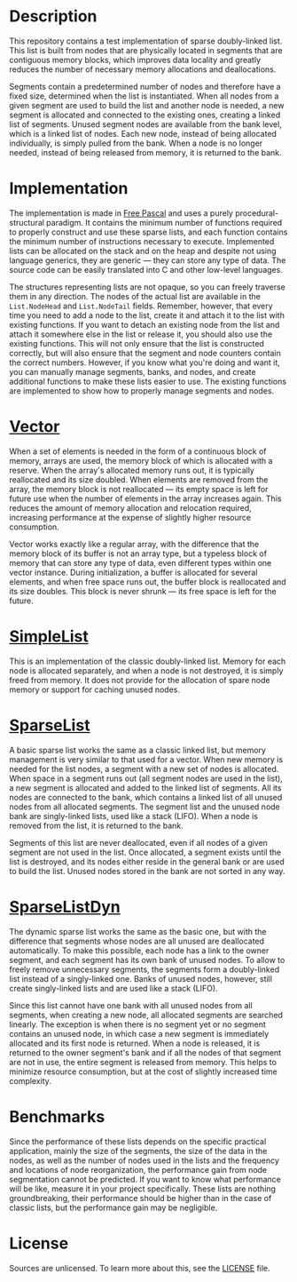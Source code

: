 # Description

This repository contains a test implementation of sparse doubly-linked list. This list is built from nodes that are physically located in segments that are contiguous memory blocks, which improves data locality and greatly reduces the number of necessary memory allocations and deallocations.

Segments contain a predetermined number of nodes and therefore have a fixed size, determined when the list is instantiated. When all nodes from a given segment are used to build the list and another node is needed, a new segment is allocated and connected to the existing ones, creating a linked list of segments. Unused segment nodes are available from the bank level, which is a linked list of nodes. Each new node, instead of being allocated individually, is simply pulled from the bank. When a node is no longer needed, instead of being released from memory, it is returned to the bank.

# Implementation

The implementation is made in [Free Pascal](https://www.freepascal.org) and uses a purely procedural-structural paradigm. It contains the minimum number of functions required to properly construct and use these sparse lists, and each function contains the minimum number of instructions necessary to execute. Implemented lists can be allocated on the stack and on the heap and despite not using language generics, they are generic — they can store any type of data. The source code can be easily translated into C and other low-level languages.

The structures representing lists are not opaque, so you can freely traverse them in any direction. The nodes of the actual list are available in the `List.NodeHead` and `List.NodeTail` fields. Remember, however, that every time you need to add a node to the list, create it and attach it to the list with existing functions. If you want to detach an existing node from the list and attach it somewhere else in the list or release it, you should also use the existing functions. This will not only ensure that the list is constructed correctly, but will also ensure that the segment and node counters contain the correct numbers. However, if you know what you're doing and want it, you can manually manage segments, banks, and nodes, and create additional functions to make these lists easier to use. The existing functions are implemented to show how to properly manage segments and nodes.

# [Vector](Source/Vector.pp)

When a set of elements is needed in the form of a continuous block of memory, arrays are used, the memory block of which is allocated with a reserve. When the array's allocated memory runs out, it is typically reallocated and its size doubled. When elements are removed from the array, the memory block is not reallocated — its empty space is left for future use when the number of elements in the array increases again. This reduces the amount of memory allocation and relocation required, increasing performance at the expense of slightly higher resource consumption.

Vector works exactly like a regular array, with the difference that the memory block of its buffer is not an array type, but a typeless block of memory that can store any type of data, even different types within one vector instance. During initialization, a buffer is allocated for several elements, and when free space runs out, the buffer block is reallocated and its size doubles. This block is never shrunk — its free space is left for the future.

# [SimpleList](Source/ListSimple.pp)

This is an implementation of the classic doubly-linked list. Memory for each node is allocated separately, and when a node is not destroyed, it is simply freed from memory. It does not provide for the allocation of spare node memory or support for caching unused nodes.

# [SparseList](Source/ListSparse.pp)

A basic sparse list works the same as a classic linked list, but memory management is very similar to that used for a vector. When new memory is needed for the list nodes, a segment with a new set of nodes is allocated. When space in a segment runs out (all segment nodes are used in the list), a new segment is allocated and added to the linked list of segments. All its nodes are connected to the bank, which contains a linked list of all unused nodes from all allocated segments. The segment list and the unused node bank are singly-linked lists, used like a stack (LIFO). When a node is removed from the list, it is returned to the bank.

Segments of this list are never deallocated, even if all nodes of a given segment are not used in the list. Once allocated, a segment exists until the list is destroyed, and its nodes either reside in the general bank or are used to build the list. Unused nodes stored in the bank are not sorted in any way.

# [SparseListDyn](Source/ListSparseDyn.pp)

The dynamic sparse list works the same as the basic one, but with the difference that segments whose nodes are all unused are deallocated automatically. To make this possible, each node has a link to the owner segment, and each segment has its own bank of unused nodes. To allow to freely remove unnecessary segments, the segments form a doubly-linked list instead of a singly-linked one. Banks of unused nodes, however, still create singly-linked lists and are used like a stack (LIFO).

Since this list cannot have one bank with all unused nodes from all segments, when creating a new node, all allocated segments are searched linearly. The exception is when there is no segment yet or no segment contains an unused node, in which case a new segment is immediately allocated and its first node is returned. When a node is released, it is returned to the owner segment's bank and if all the nodes of that segment are not in use, the entire segment is released from memory. This helps to minimize resource consumption, but at the cost of slightly increased time complexity.

# Benchmarks

Since the performance of these lists depends on the specific practical application, mainly the size of the segments, the size of the data in the nodes, as well as the number of nodes used in the lists and the frequency and locations of node reorganization, the performance gain from node segmentation cannot be predicted. If you want to know what performance will be like, measure it in your project specifically. These lists are nothing groundbreaking, their performance should be higher than in the case of classic lists, but the performance gain may be negligible.

# License

Sources are unlicensed. To learn more about this, see the [LICENSE](LICENSE) file.
